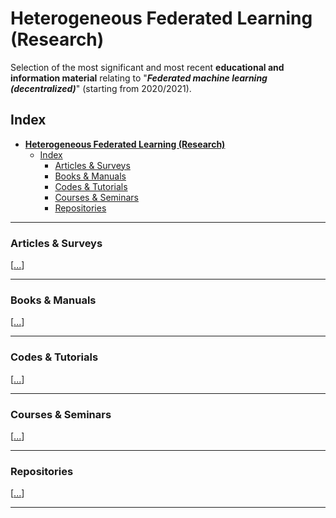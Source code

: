 # **Heterogeneous Federated Learning (Research)**
Selection of the most significant and most recent **educational and information material** relating to "_**Federated machine learning (decentralized)**_" (starting from 2020/2021).


 
## Index
- [**Heterogeneous Federated Learning (Research)**](#heterogeneous-federated-learning-research)
  - [Index](#index)
    - [Articles \& Surveys](#articles--surveys)
    - [Books \& Manuals](#books--manuals)
    - [Codes \& Tutorials](#codes--tutorials)
    - [Courses \& Seminars](#courses--seminars)
    - [Repositories](#repositories)

 

-------------

### Articles & Surveys   
[[...](<Articles & Surveys/Articles_info.md> "Articles & Surveys")]   

-------------

### Books & Manuals   
[[...](<Books & Manuals/Books_info.md> "Books & Manuals")]       

-------------     

### Codes & Tutorials  
[[...](<Codes/Codes_info.md> "Codes")]   

-------------

### Courses & Seminars  
[[...](<Courses & Seminars/Courses_info.md> "Courses")]  

-------------    

### Repositories         
[[...](Repositories/Repositories_info.md "Repositories")]


-------------------
